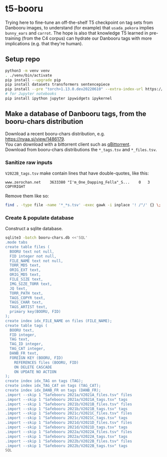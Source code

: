# t5-booru

Trying here to fine-tune an off-the-shelf T5 checkpoint on tag sets from Danbooru images, to understand (for example) that `usada_pekora` implies `bunny_ears` and `carrot`. The hope is also that knowledge T5 learned in pre-training (from the C4 corpus) can hydrate our Danbooru tags with more implications (e.g. that they're human).

## Setup repo

```bash
python3 -m venv venv
. ./venv/bin/activate
pip install --upgrade pip
pip install datasets transformers sentencepiece
pip install --pre "torch>1.13.0.dev20220610" --extra-index-url https://download.pytorch.org/whl/nightly/cpu
# for Jupyter notebooks
pip install ipython jupyter ipywidgets ipykernel
```

## Make a database of Danbooru tags, from the booru-chars distribution

Download a recent booru-chars distribution, e.g. https://nyaa.si/view/1486179.  
You can download with a bittorrent client such as [qBittorrent](https://www.qbittorrent.org/download.php).  
Download from booru-chars distributions the `*_tags.tsv` and `*_files.tsv`.

### Sanitize raw inputs

`V2022B_tags.tsv` make contain lines that have double-quotes, like this:

```
www.zerochan.net	3633380	"I'm_One_Dapping_Fella"_S...	0	3	COPYRIGHT
```

Remove them like so:

```bash
find . -type file -name '*_*s.tsv' -exec gawk -i inplace '! /"/' {} \;
```

### Create & populate database

Construct a sqlite database.

```bash
sqlite3 -batch booru-chars.db <<'SQL'
.mode tabs
create table files (
  BOORU text not null,
  FID integer not null,
  FILE_NAME text not null,
  TORR_MD5 text,
  ORIG_EXT text,
  ORIG_MD5 text,
  FILE_SIZE text,
  IMG_SIZE_TORR text,
  JQ text,
  TORR_PATH text,
  TAGS_COPYR text,
  TAGS_CHAR text,
  TAGS_ARTIST text,
  primary key(BOORU, FID)
);
create index idx_FILE_NAME on files (FILE_NAME);
create table tags (
  BOORU text,
  FID integer,
  TAG text,
  TAG_ID integer,
  TAG_CAT integer,
  DANB_FR text,
  FOREIGN KEY (BOORU, FID)
    REFERENCES files (BOORU, FID)
    ON DELETE CASCADE
    ON UPDATE NO ACTION
);
create index idx_TAG on tags (TAG);
create index idx_TAG_CAT on tags (TAG_CAT);
create index idx_DANB_FR on tags (DANB_FR);
.import --skip 1 "Safebooru 2021a/V2021A_files.tsv" files
.import --skip 1 "Safebooru 2021a/V2021A_tags.tsv" tags
.import --skip 1 "Safebooru 2021b/V2021B_files.tsv" files
.import --skip 1 "Safebooru 2021b/V2021B_tags.tsv" tags
.import --skip 1 "Safebooru 2021c/V2021C_files.tsv" files
.import --skip 1 "Safebooru 2021c/V2021C_tags.tsv" tags
.import --skip 1 "Safebooru 2021d/V2021D_files.tsv" files
.import --skip 1 "Safebooru 2021d/V2021D_tags.tsv" tags
.import --skip 1 "Safebooru 2022a/V2022A_files.tsv" files
.import --skip 1 "Safebooru 2022a/V2022A_tags.tsv" tags
.import --skip 1 "Safebooru 2022b/V2022B_files.tsv" files
.import --skip 1 "Safebooru 2022b/V2022B_tags.tsv" tags
SQL
```

